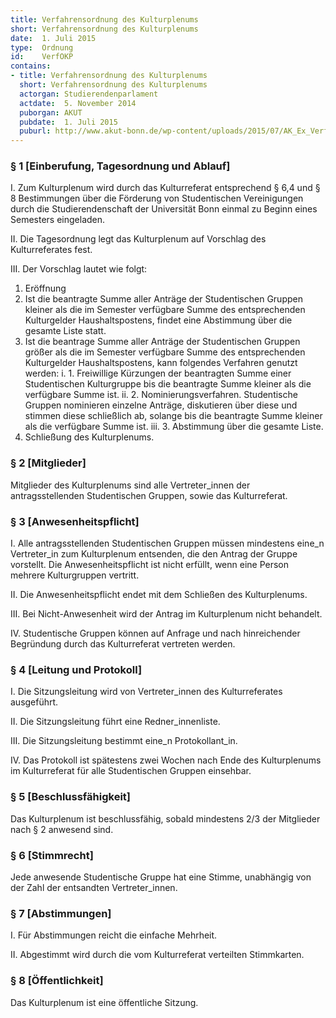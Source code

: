 ```yaml
---
title: Verfahrensordnung des Kulturplenums
short: Verfahrensordnung des Kulturplenums
date:  1. Juli 2015
type:  Ordnung
id:    VerfOKP
contains:
- title: Verfahrensordnung des Kulturplenums
  short: Verfahrensordnung des Kulturplenums
  actorgan: Studierendenparlament
  actdate:  5. November 2014
  puborgan: AKUT
  pubdate:  1. Juli 2015
  puburl: http://www.akut-bonn.de/wp-content/uploads/2015/07/AK_Ex_Verfahrensordnung-Kulturplenum.pdf
---
```


### § 1 [Einberufung, Tagesordnung und Ablauf]

I\. Zum Kulturplenum wird durch das Kulturreferat entsprechend § 6,4 und § 8
Bestimmungen über die Förderung von Studentischen Vereinigungen durch die
Studierendenschaft der Universität Bonn einmal zu Beginn eines Semesters
eingeladen.

II\. Die Tagesordnung legt das Kulturplenum auf Vorschlag des Kulturreferates fest.

III\. Der Vorschlag lautet wie folgt:

1. Eröffnung
2. Ist die beantragte Summe aller Anträge der Studentischen Gruppen kleiner als
die im Semester verfügbare Summe des entsprechenden Kulturgelder
Haushaltspostens, findet eine Abstimmung über die gesamte Liste statt.
3. Ist die beantrage Summe aller Anträge der Studentischen Gruppen größer als
die im Semester verfügbare Summe des entsprechenden Kulturgelder
Haushaltspostens, kann folgendes Verfahren genutzt werden:
    i. 1. Freiwillige Kürzungen der beantragten Summe einer Studentischen
       Kulturgruppe bis die beantragte Summe kleiner als die verfügbare
       Summe ist.
    ii. 2. Nominierungsverfahren. Studentische Gruppen nominieren einzelne
       Anträge, diskutieren über diese und stimmen diese schließlich ab,
       solange bis die beantragte Summe kleiner als die verfügbare Summe
       ist.
    iii. 3. Abstimmung über die gesamte Liste.
4. Schließung des Kulturplenums.


### § 2 [Mitglieder]

Mitglieder des Kulturplenums sind alle Vertreter_innen der antragsstellenden Studentischen
Gruppen, sowie das Kulturreferat.


### § 3 [Anwesenheitspflicht]

I\. Alle antragsstellenden Studentischen Gruppen müssen mindestens eine_n Vertreter_in
zum Kulturplenum entsenden, die den Antrag der Gruppe vorstellt. Die
Anwesenheitspflicht ist nicht erfüllt, wenn eine Person mehrere Kulturgruppen
vertritt.

II\. Die Anwesenheitspflicht endet mit dem Schließen des Kulturplenums.

III\. Bei Nicht-Anwesenheit wird der Antrag im Kulturplenum nicht behandelt.

IV\. Studentische Gruppen können auf Anfrage und nach hinreichender Begründung durch
das Kulturreferat vertreten werden.


### § 4 [Leitung und Protokoll]

I\. Die Sitzungsleitung wird von Vertreter_innen des Kulturreferates ausgeführt.

II\. Die Sitzungsleitung führt eine Redner_innenliste.

III\. Die Sitzungsleitung bestimmt eine_n Protokollant_in.

IV\. Das Protokoll ist spätestens zwei Wochen nach Ende des Kulturplenums im
Kulturreferat für alle Studentischen Gruppen einsehbar.


### § 5 [Beschlussfähigkeit]

Das Kulturplenum ist beschlussfähig, sobald mindestens 2/3 der Mitglieder nach § 2
anwesend sind.


### § 6 [Stimmrecht]
Jede anwesende Studentische Gruppe hat eine Stimme, unabhängig von der Zahl der
entsandten Vertreter_innen.


### § 7 [Abstimmungen]

I\. Für Abstimmungen reicht die einfache Mehrheit.

II\. Abgestimmt wird durch die vom Kulturreferat verteilten Stimmkarten.


### § 8 [Öffentlichkeit]

Das Kulturplenum ist eine öffentliche Sitzung.
